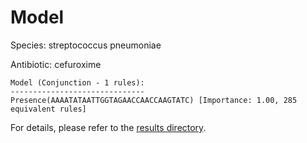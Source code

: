 
# Model

Species: streptococcus pneumoniae

Antibiotic: cefuroxime

```
Model (Conjunction - 1 rules):
------------------------------
Presence(AAAATATAATTGGTAGAACCAACCAAGTATC) [Importance: 1.00, 285 equivalent rules]

```

For details, please refer to the [results directory](../../../../../results/scm_b/streptococcus%20pneumoniae/cefuroxime/repeat_4/).

